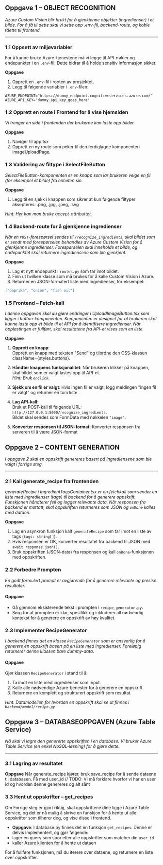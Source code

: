 ## Oppgave 1 – OBJECT RECOGNITION

_Azure Custom Vision blir brukt for å gjenkjenne objekter (ingredienser) i et bilde. For å få til dette skal vi sette opp .env-fil, backend-route, og koble tdette til frontend._

---

### 1.1 Oppsett av miljøvariabler

For å kunne bruke Azure-tjenestene må vi legge til API-nøkler og endepunkter i en `.env`-fil. Dette bidrar til å holde sensitiv informasjon sikker.

**Oppgave**

1. Opprett en `.env`-fil i rooten av prosjektet.
2. Legg til følgende variabler i `.env`-filen:

```
AZURE_ENDPOINT="https://dummy_endpoint.cognitiveservices.azure.com/"
AZURE_API_KEY="dummy_api_key_goes_here"
```

### 1.2 Opprett en route i Frontend for å vise hjemsiden

_Vi trenger en side i frontenden der brukerne kan laste opp bilder._

**Oppgave**

1. Naviger til app.tsx
2. Opprett en ny route som peker til den ferdiglagde komponenten ImageUploadPage.

### 1.3 Validering av filtype i SelectFileButton

_SelectFileButton-komponenten er en knapp som lar brukeren velge en fil (for eksempel et bilde) fra enheten sin._

**Oppgave**

1. Legg til en sjekk i knappen som sikrer at kun følgende filtyper aksepteres: .png, .jpg, .jpeg, .svg

_Hint: Her kan man bruke accept-attributtet._

### 1.4 Backend-route for å gjenkjenne ingredienser

*Når en `POST`-forespørsel sendes til `/recognize_ingredients`, skal bildet som er sendt med forespørselen behandles av Azure Custom Vision for å gjenkjenne ingredienser. Forespørselen skal inneholde et bilde, og endepunktet skal returnere ingrediensene som ble gjenkjent.*

**Oppgave**

1.  Lag et nytt endepunkt i `routes.py` som tar imot bildet.
2.  Finn ut hvilken klasse som må brukes for å kalle Custom Vision i Azure.
3.  Returner en JSON-formatert liste med ingredienser, for eksempel:

```json
["paprika", "onion", "fish oil"]
```

### 1.5 Frontend – Fetch-kall

*I denne oppgaven skal du gjøre endringer i UploadImageButton.tsx som ligger i button-komponenten. Komponenten er designet for at brukeren skal kunne laste opp et bilde til et API for å identifisere ingredienser. Når opplastingen er fullført, skal resultatene fra API-et vises som en liste.*

**Oppgave**

1.  **Opprett en knapp**:  
     Opprett en knapp med teksten "Send" og tilordne den CSS-klassen className={styles.buttons}.
2.  **Håndter knappens funksjonalitet**:
    Når brukeren klikker på knappen, skal bildet som er valgt lastes opp til API-et.  
     _Hint: Bruk `onClick`._
3.  **Sjekk om en fil er valgt**:
    Hvis ingen fil er valgt, logg meldingen "ingen fil er valgt" og returner en tom liste.

4.  **Lag API-kall**:  
     Bruk et POST-kall til følgende URL:  
     `http://127.0.0.1:5000/recognize_ingredients`.  
     Bildet skal sendes som FormData med nøkkelen `"image"`.

5.  **Konverter responsen til JSON-format**:
    Konverter responsen fra serveren til å være JSON-format

## Oppgave 2 – CONTENT GENERATION

_I oppgave 2 skal en oppskrift genereres basert på ingrediensene som ble valgt i forrige steg._

---

### 2.1 Kall generate_recipe fra frontenden

_generateRecipe i IngredientTagsContainer.tsx er en fetchkall som sender en liste med ingredienser (tags) til backend for å generere oppskrift. Funskjonen håndterer feil og logger relevante data. Når responsen fra backend er mottatt, skal oppskriften returneres som JSON og `onDone` kalles med dataen._

**Oppgave**

1.  Lag en asynkron funksjon kalt `generateRecipe` som tar imot en liste av tags (`tags: string[]`).
2.  Hvis responsen er OK, konverter resultatet fra backend til JSON med `await response.json()`.
3.  Bruk oppskriften (JSON-data) fra responsen og kall `onDone`-funksjonen med oppskriften.

### 2.2 Forbedre Prompten

_En godt formulert prompt er avgjørende for å generere relevante og presise resultater._

#### Oppgave

- Gå gjennom eksisterende tekst i prompten i `recipe_generator.py`.
- Sørg for at prompten er klar, spesifikk og inkluderer all nødvendig kontekst for å generere en oppskrift av høy kvalitet.

### 2.3 Implementer RecipeGenerator

_I backend finnes det en klasse `RecipeGenerator` som er ansvarlig for å generere en oppskrift basert på en liste med ingredienser. Foreløpig returnerer denne klassen bare dummy-data._

#### Oppgave

Gjør klassen `RecipeGenerator` i stand til å:

1.  Ta imot en liste med ingredienser som input.
2.  Kalle alle nødvendige Azure-tjenester for å generere en oppskrift.
3.  Returnere en komplett og strukturert oppskrift som resultat.

_Hint: Datamodellen for hvordan en oppskrift skal se ut finnes i `backend/model/recipe.py`_

## Oppgave 3 – DATABASEOPPGAVEN (Azure Table Service)

_Nå skal vi lagre den genererte oppskriften i en database. Vi bruker Azure Table Service (en enkel NoSQL-løsning) for å
gjøre dette._

---

### 3.1 Lagring av resultatet

**Oppgave**
Når generate_recipe kjører, bruk save_recipe for å sende dataene til databasen.
Få med user_id // TODO: Vi må forklare hvorfor vi har en user id og hvordan denne genereres og alt sånt

### 3.3 Hent ut oppskrifter – get_recipes

Om Forrige steg er gjort riktig, skal
oppskriftene dine ligge i Azure Table Service, og det er nå mulig å skrive en funskjon for å hente ut alle oppskrifter
som tilhører deg, og vise disse i frontend.

- **Oppgave**: I database.py finnes det en funksjon `get_recipes`. Denne er delvis implementert, og gjør følgende:
- lager en query som spør etter alle oppskrifter som matcher din `user_id`
- kaller Azure klienten for å hente ut dataen

For å fullføre funksjonen, må du iterere over dataene, og returnere en liste over oppskrifter.
